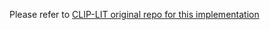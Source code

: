 Please refer to  [CLIP-LIT original repo for this implementation](https://github.com/ZhexinLiang/CLIP-LIT/tree/main/CLIP)